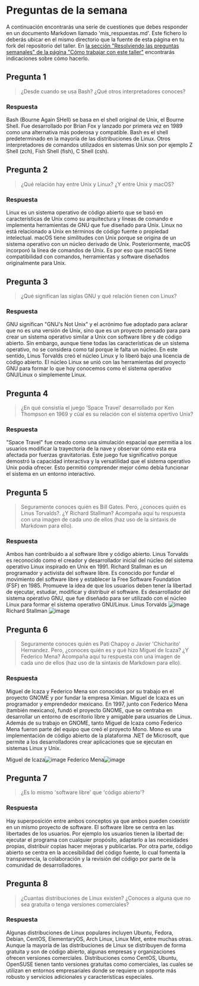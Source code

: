 # Preguntas de la semana

A continuación encontrarás una seríe de cuestiones que debes responder en un
documento Markdown llamado 'mis_respuestas.md'. Este fichero lo deberás ubicar en el mismo directorio que la
fuente de esta página en tu fork del repositorio del taller. En [la sección "Resolviendo las
preguntas semanales" de la página "Cómo trabajar con este
taller"](../material_suplementario/como_trabajar/como_trabajar.md#resolviendo-las-preguntas-semanales) encontrarás indicaciones sobre
cómo hacerlo.

## Pregunta 1

> ¿Desde cuando se usa Bash? ¿Qué otros interpretadores conoces?

### Respuesta

Bash (Bourne Again SHell) se basa en el shell original de Unix, el Bourne Shell. 
Fue desarrollado por Brian Fox y lanzado por primera vez en 1989 como una alternativa 
más poderosa y compatible. Bash es el shell predeterminado en la mayoría de las 
distribuciones de Linux. Otros interpretadores de comandos utilizados en sistemas 
Unix son por ejemplo Z Shell (zch), Fish Shell (fish), C Shell (csh).


## Pregunta 2

> ¿Qué relación hay entre Unix y Linux? ¿Y entre Unix y macOS?

### Respuesta

Linux es un sistema operativo de código abierto que se basó en características de Unix como 
su arquitectura y líneas de comando e implementa herramientas de GNU que fue diseñado para Unix. 
Linux no está relacionado a Unix en términos de código fuente o propiedad intelectual. macOS tiene 
similitudes con Unix porque se origina de un sistema operativo con un núcleo derivado de Unix. 
Posteriormente, macOS incorporó la línea de comandos de Unix. Es por eso que macOS tiene compatibilidad 
con comandos, herramientas y software diseñados originalmente para Unix.


## Pregunta 3

> ¿Qué significan las siglas GNU y qué relación tienen con Linux?

### Respuesta

GNU significan "GNU's Not Unix" y el acrónimo fue adoptado para aclarar que no es una versión de Unix, sino que es un proyecto 
pensado para para crear un sistema operativo similar a Unix con software libre y de código abierto. Sin embargo, aunque tiene todas 
las características de un sistema operativo, no se considera como tal porque le falta un núcleo. En este sentido, Linus Torvalds creó 
el núcleo Linux y lo liberó bajo una licencia de código abierto. El núcleo Linux se unió con las herramientas del proyecto GNU para 
formar lo que hoy conocemos como el sistema operativo GNU/Linux o simplemente Linux.


## Pregunta 4

> ¿En qué consistía el juego 'Space Travel' desarrollado por Ken Thompson en 1969 y cúal es su
> relación con el sistema opertivo Unix?

### Respuesta

"Space Travel" fue creado como una simulación espacial que permitía a los usuarios modificar la trayectoria de la nave y observar cómo 
esta era afectada por fuerzas gravitatorias. Este juego fue significativo porque demostró la capacidad interactiva y la versatilidad que
el sistema operativo Unix podía ofrecer. Esto permitió comprender mejor cómo debía funcionar el sistema en un entorno interactivo.


## Pregunta 5

> Seguramente conoces quién es Bill Gates. Pero, ¿conoces quién es Linus
> Torvalds?. ¿Y Richard Stallman? Acompaña aquí tu respuesta con una imagen de cada
> uno de ellos (haz uso de la sintaxis de Markdown para ello).

### Respuesta

Ambos han contribuido a al software libre y código abierto. Linus Torvalds es reconocido como el creador y desarrollador inicial del núcleo 
del sistema operativo Linux inspirado en Unix en 1991. 
Richard Stallman es un programador y activista del software libre. Es conocido por fundar el movimiento del software libre y establecer la 
Free Software Foundation (FSF) en 1985. Promueve la idea de que los usuarios deben tener la libertad de ejecutar, estudiar, modificar y 
distribuir el software. Es desarrollador del sistema operativo GNU, que fue diseñado para ser utilizado con el núcleo Linux para formar el 
sistema operativo GNU/Linux.
Linus Torvalds ![image](https://www.google.com/url?sa=i&url=https%3A%2F%2Fes.wikipedia.org%2Fwiki%2FLinus_Torvalds&psig=AOvVaw0VDVyqLn91d_3aywg6MlY3&ust=1684812983368000&source=images&cd=vfe&ved=0CBEQjRxqFwoTCJCijM3_h_8CFQAAAAAdAAAAABAE)
Richard Stallman ![image](https://www.google.com/url?sa=i&url=https%3A%2F%2Fes.wikipedia.org%2Fwiki%2FRichard_Stallman&psig=AOvVaw1eb3921JwUI3PkCNaVeaXv&ust=1684813523507000&source=images&cd=vfe&ved=0CBEQjRxqFwoTCKjZ386BiP8CFQAAAAAdAAAAABAE)


## Pregunta 6

> Seguramente conoces quién es Pati Chapoy o Javier 'Chicharito' Hernandez. Pero, ¿conoces quién
> es y qué hizo Miguel de Icaza? ¿Y Federico Mena? Acompaña aquí tu respuesta con una imagen de cada
> uno de ellos (haz uso de la sintaxis de Markdown para ello).

### Respuesta

Miguel de Icaza y Federico Mena son conocidos por su trabajo en el proyecto GNOME y por fundar la empresa Ximian.
Miguel de Icaza es un programador y emprendedor mexicano. En 1997, junto con Federico Mena (también mexicano), fundó el proyecto GNOME, 
que se centraba en desarrollar un entorno de escritorio libre y amigable para usuarios de Linux. Además de su trabajo en GNOME, 
tanto Miguel de Icaza como Federico Mena fueron parte del equipo que creó el proyecto Mono. Mono es una implementación de código abierto 
de la plataforma .NET de Microsoft, que permite a los desarrolladores crear aplicaciones que se ejecutan en sistemas Linux y Unix.

Miguel de Icaza![image](https://www.google.com/url?sa=i&url=https%3A%2F%2Frdiazconcha.com%2F2017%2F05%2F16%2Finterfaz-podcast-episodio-33-en-vivo-desde-build-2017-xamarin-con-miguel-de-icaza%2F&psig=AOvVaw3gReU7OpT3gC7_PmCm30hm&ust=1684814572956000&source=images&cd=vfe&ved=0CBEQjRxqFwoTCNCVjcOFiP8CFQAAAAAdAAAAABAE)
Federico Mena![image](https://www.google.com/url?sa=i&url=https%3A%2F%2Fwww.wealthofthecommons.org%2Fcontributor%2Ffederico-mena-quintero&psig=AOvVaw2n1cDfKEjiT6AHexKL2N_5&ust=1684814752819000&source=images&cd=vfe&ved=0CBEQjRxqFwoTCPCI6piGiP8CFQAAAAAdAAAAABAE)

## Pregunta 7

> ¿Es lo mismo 'software libre' que 'código abierto'?

### Respuesta

Hay superposición entre ambos conceptos ya que ambos pueden coexistir en un mismo proyecto de software. El software libre se centra en 
las libertades de los usuarios. Por ejemplo los usuarios tienen la libertad de: ejecutar el programa con cualquier propósito, adaptarlo 
a las necesidades propias, distribuir copias hacer mejoras y publicarlas. Por otra parte, código abierto se centra en la accesibilidad 
del código fuente, lo cual fomenta la transparencia, la colaboración y la revisión del código por parte de la comunidad de desarrolladores.


## Pregunta 8

> ¿Cuantas distribuciones de Linux existen? ¿Conoces a alguna que no sea gratuita o tenga versiones comerciales?

### Respuesta

Algunas distribuciones de Linux populares incluyen Ubuntu, Fedora, Debian, CentOS, ElementaryOS, Arch Linux, Linux Mint, entre muchas otras. 
Aunque la mayoría de las distribuciones de Linux se distribuyen de forma gratuita y son de código abierto, algunas empresas y organizaciones 
ofrecen versiones comerciales. Distribuciones como CentOS, Ubuntu, OpenSUSE tienen tanto versiones gratuitas como comerciales, las cuales se 
utilizan en entornos empresariales donde se requiere un soporte más robusto y servicios adicionales y características especiales.

